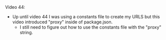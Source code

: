 Video 44:

- Up until video 44 I was using a constants file to create my URLS but this video introduced "proxy" inside of package.json.
  - I still need to figure out how to use the constants file with the "proxy" string.
